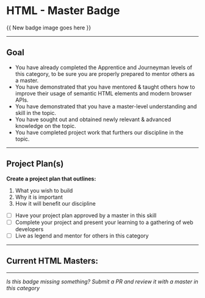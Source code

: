 # HTML - Master Badge

{{ New badge image goes here }}
<!-- TODO: design new V2 HTML badge before this releases -->



-----


## Goal

- You have already completed the Apprentice and Journeyman levels of this category, to be sure you are properly prepared to mentor others as a master.
- You have demonstrated that you have mentored & taught others how to improve their usage of semantic HTML elements and modern browser APIs.
- You have demonstrated that you have a master-level understanding and skill in the topic.
- You have sought out and obtained newly relevant & advanced knowledge on the topic.
- You have completed project work that furthers our discipline in the topic.


-----


## Project Plan(s)

**Create a project plan that outlines:**

  1) What you wish to build  
  2) Why it is important  
  3) How it will benefit our discipline  

- [ ] Have your project plan approved by a master in this skill
- [ ] Complete your project and present your learning to a gathering of web developers
- [ ] Live as legend and mentor for others in this category

-----

## Current HTML Masters:


-----

*Is this badge missing something? Submit a PR and review it with a master in this category*
